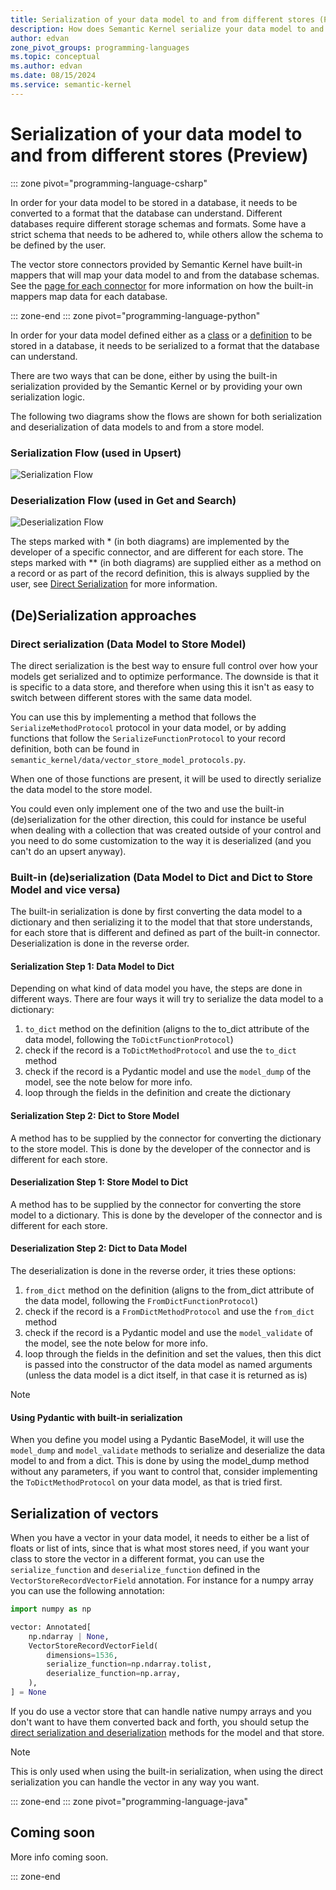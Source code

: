 ```yaml
---
title: Serialization of your data model to and from different stores (Preview)
description: How does Semantic Kernel serialize your data model to and from different stores
author: edvan
zone_pivot_groups: programming-languages
ms.topic: conceptual
ms.author: edvan
ms.date: 08/15/2024
ms.service: semantic-kernel
---
```

# Serialization of your data model to and from different stores (Preview)

::: zone pivot="programming-language-csharp"

In order for your data model to be stored in a database, it needs to be converted to a format that the database can understand.
Different databases require different storage schemas and formats. Some have a strict schema that needs to be adhered to, while
others allow the schema to be defined by the user.

The vector store connectors provided by Semantic Kernel have built-in mappers that will map your data model to and from the
database schemas. See the [page for each connector](./out-of-the-box-connectors/index.md) for more information on how the built-in
mappers map data for each database.

::: zone-end
::: zone pivot="programming-language-python"

In order for your data model defined either as a [class](./defining-your-data-model.md) or a [definition](./schema-with-record-definition.md) to be stored in a database, it needs to be serialized to a format that the database can understand.

There are two ways that can be done, either by using the built-in serialization provided by the Semantic Kernel or by providing your own serialization logic.

The following two diagrams show the flows are shown for both serialization and deserialization of data models to and from a store model.

### Serialization Flow (used in Upsert)
![Serialization Flow](../../media/python-serialization-serialization-flow.png)

### Deserialization Flow (used in Get and Search)
![Deserialization Flow](../../media/python-serialization-deserialization-flow.png)

The steps marked with * (in both diagrams) are implemented by the developer of a specific connector, and are different for each store.
The steps marked with ** (in both diagrams) are supplied either as a method on a record or as part of the record definition, this is always supplied by the user, see [Direct Serialization](#direct-serialization-data-model-to-store-model) for more information.

## (De)Serialization approaches

### Direct serialization (Data Model to Store Model)
The direct serialization is the best way to ensure full control over how your models get serialized and to optimize performance. The downside is that it is specific to a data store, and therefore when using this it isn't as easy to switch between different stores with the same data model.

You can use this by implementing a method that follows the `SerializeMethodProtocol` protocol in your data model, or by adding functions that follow the `SerializeFunctionProtocol` to your record definition, both can be found in `semantic_kernel/data/vector_store_model_protocols.py`.

When one of those functions are present, it will be used to directly serialize the data model to the store model.

You could even only implement one of the two and use the built-in (de)serialization for the other direction, this could for instance be useful when dealing with a collection that was created outside of your control and you need to do some customization to the way it is deserialized (and you can't do an upsert anyway).

### Built-in (de)serialization (Data Model to Dict and Dict to Store Model and vice versa)

The built-in serialization is done by first converting the data model to a dictionary and then serializing it to the model that that store understands, for each store that is different and defined as part of the built-in connector. Deserialization is done in the reverse order.

#### Serialization Step 1: Data Model to Dict

Depending on what kind of data model you have, the steps are done in different ways. There are four ways it will try to serialize the data model to a dictionary:
1. `to_dict` method on the definition (aligns to the to_dict attribute of the data model, following the `ToDictFunctionProtocol`)
2. check if the record is a `ToDictMethodProtocol` and use the `to_dict` method
3. check if the record is a Pydantic model and use the `model_dump` of the model, see the note below for more info.
4. loop through the fields in the definition and create the dictionary

#### Serialization Step 2: Dict to Store Model

A method has to be supplied by the connector for converting the dictionary to the store model. This is done by the developer of the connector and is different for each store.

#### Deserialization Step 1: Store Model to Dict

A method has to be supplied by the connector for converting the store model to a dictionary. This is done by the developer of the connector and is different for each store.

#### Deserialization Step 2: Dict to Data Model

The deserialization is done in the reverse order, it tries these options:
1. `from_dict` method on the definition (aligns to the from_dict attribute of the data model, following the `FromDictFunctionProtocol`)
2. check if the record is a `FromDictMethodProtocol` and use the `from_dict` method
3. check if the record is a Pydantic model and use the `model_validate` of the model, see the note below for more info.
4. loop through the fields in the definition and set the values, then this dict is passed into the constructor of the data model as named arguments (unless the data model is a dict itself, in that case it is returned as is)

> [!NOTE]
> #### Using Pydantic with built-in serialization
> When you define you model using a Pydantic BaseModel, it will use the `model_dump` and `model_validate` methods to serialize and deserialize the data model to and from a dict. This is done by using the model_dump method without any parameters, if you want to control that, consider implementing the `ToDictMethodProtocol` on your data model, as that is tried first.

## Serialization of vectors

When you have a vector in your data model, it needs to either be a list of floats or list of ints, since that is what most stores need, if you want your class to store the vector in a different format, you can use the `serialize_function` and `deserialize_function` defined in the `VectorStoreRecordVectorField` annotation. For instance for a numpy array you can use the following annotation:

```python
import numpy as np

vector: Annotated[
    np.ndarray | None,
    VectorStoreRecordVectorField(
        dimensions=1536,
        serialize_function=np.ndarray.tolist,
        deserialize_function=np.array,
    ),
] = None
```

If you do use a vector store that can handle native numpy arrays and you don't want to have them converted back and forth, you should setup the [direct serialization and deserialization](#direct-serialization-data-model-to-store-model) methods for the model and that store.

> [!NOTE]
> This is only used when using the built-in serialization, when using the direct serialization you can handle the vector in any way you want.

::: zone-end
::: zone pivot="programming-language-java"

## Coming soon

More info coming soon.

::: zone-end

